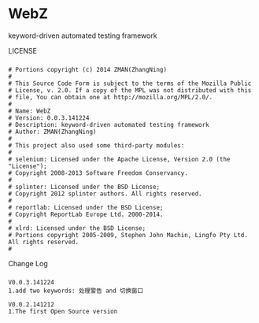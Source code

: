 WebZ
====

keyword-driven automated testing framework

LICENSE
###
    # Portions copyright (c) 2014 ZMAN(ZhangNing)
    # 
    # This Source Code Form is subject to the terms of the Mozilla Public
    # License, v. 2.0. If a copy of the MPL was not distributed with this
    # file, You can obtain one at http://mozilla.org/MPL/2.0/.
    #
    # Name: WebZ
    # Version: 0.0.3.141224
    # Description: keyword-driven automated testing framework
    # Author: ZMAN(ZhangNing)
    #
    # This project also used some third-party modules:
    #
    # selenium: Licensed under the Apache License, Version 2.0 (the "License");
    # Copyright 2008-2013 Software Freedom Conservancy.
    #
    # splinter: Licensed under the BSD License;
    # Copyright 2012 splinter authors. All rights reserved.
    #
    # reportlab: Licensed under the BSD License;
    # Copyright ReportLab Europe Ltd. 2000-2014.
    #
    # xlrd: Licensed under the BSD License;
    # Portions copyright 2005-2009, Stephen John Machin, Lingfo Pty Ltd. All rights reserved.
    #

Change Log
###
    V0.0.3.141224
    1.add two keywords: 处理警告 and 切换窗口
    
    V0.0.2.141212
    1.The first Open Source version

